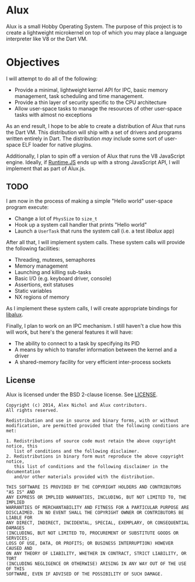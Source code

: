 # Alux

Alux is a small Hobby Operating System. The purpose of this project is to create a lightweight microkernel on top of which you may place a language interpreter like V8 or the Dart VM.

# Objectives

I will attempt to do all of the following:

 * Provide a minimal, lightweight kernel API for IPC, basic memory management, task scheduling and time management.
 * Provide a thin layer of security specific to the CPU architecture
 * Allow user-space tasks to manage the resources of other user-space tasks with almost no exceptions

As an end result, I hope to be able to create a distribution of Alux that runs the Dart VM. This distribution will ship with a set of drivers and programs written entirely in Dart. The distribution *may* include some sort of user-space ELF loader for native plugins.

Additionally, I plan to spin off a version of Alux that runs the V8 JavaScript engine. Ideally, if [Runtime.JS](https://github.com/runtimejs/runtime) ends up with a strong JavaScript API, I will implement that as part of Alux.js.

## TODO

I am now in the process of making a simple "Hello world" user-space program execute:

 * Change a lot of `PhysSize` to `size_t`
 * Hook up a system call handler that prints "Hello world"
 * Launch a `UserTask` that runs the system call (i.e. a test *libalux* app)

After all that, I will implement system calls. These system calls will provide the following facilities:

   * Threading, mutexes, semaphores
   * Memory management
   * Launching and killing sub-tasks
   * Basic I/O (e.g. keyboard driver, console)
   * Assertions, exit statuses
   * Static variables
   * NX regions of memory

As I implement these system calls, I will create appropriate bindings for [libalux](http://github.com/unixpickle/libalux).

Finally, I plan to work on an IPC mechanism. I still haven't a clue how this will work, but here's the general features it will have:

 * The ability to connect to a task by specifying its PID
 * A means by which to transfer information between the kernel and a driver
 * A shared-memory facility for very efficient inter-process sockets

## License

Alux is licensed under the BSD 2-clause license. See [LICENSE](https://github.com/unixpickle/alux/blob/master/LICENSE).

```
Copyright (c) 2014, Alex Nichol and Alux contributors.
All rights reserved.

Redistribution and use in source and binary forms, with or without
modification, are permitted provided that the following conditions are met:

1. Redistributions of source code must retain the above copyright notice, this
   list of conditions and the following disclaimer. 
2. Redistributions in binary form must reproduce the above copyright notice,
   this list of conditions and the following disclaimer in the documentation
   and/or other materials provided with the distribution.

THIS SOFTWARE IS PROVIDED BY THE COPYRIGHT HOLDERS AND CONTRIBUTORS "AS IS" AND
ANY EXPRESS OR IMPLIED WARRANTIES, INCLUDING, BUT NOT LIMITED TO, THE IMPLIED
WARRANTIES OF MERCHANTABILITY AND FITNESS FOR A PARTICULAR PURPOSE ARE
DISCLAIMED. IN NO EVENT SHALL THE COPYRIGHT OWNER OR CONTRIBUTORS BE LIABLE FOR
ANY DIRECT, INDIRECT, INCIDENTAL, SPECIAL, EXEMPLARY, OR CONSEQUENTIAL DAMAGES
(INCLUDING, BUT NOT LIMITED TO, PROCUREMENT OF SUBSTITUTE GOODS OR SERVICES;
LOSS OF USE, DATA, OR PROFITS; OR BUSINESS INTERRUPTION) HOWEVER CAUSED AND
ON ANY THEORY OF LIABILITY, WHETHER IN CONTRACT, STRICT LIABILITY, OR TORT
(INCLUDING NEGLIGENCE OR OTHERWISE) ARISING IN ANY WAY OUT OF THE USE OF THIS
SOFTWARE, EVEN IF ADVISED OF THE POSSIBILITY OF SUCH DAMAGE.
```
